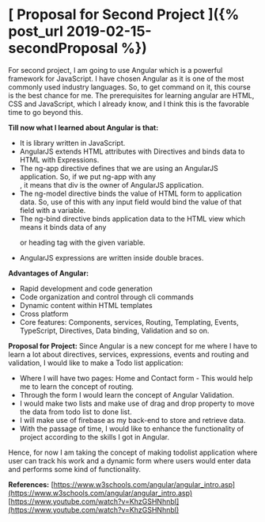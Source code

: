 
# [ Proposal for Second Project ]({% post_url 2019-02-15-secondProposal %})
For second project, I am going to use Angular which is a powerful framework for JavaScript. I have chosen Angular as it is one of the most commonly used industry languages. So, to get command on it, this course is the best chance for me. The prerequisites for learning angular are HTML, CSS and JavaScript, which I already know, and I think this is the favorable time to go beyond this.

**Till now what I learned about Angular is that:**
-	It is library written in JavaScript.
-	AngularJS extends HTML attributes with Directives and binds data to HTML with Expressions.
-	The ng-app directive defines that we are using an AngularJS application. So, if we put ng-app with any <div>, it means that div is the owner of AngularJS application.
- The ng-model directive binds the value of HTML form to application data. So, use of this with any input field would bind the value of that field with a variable.
-	The ng-bind directive binds application data to the HTML view which means it binds data of any <p> or heading tag with the given variable.
-	AngularJS expressions are written inside double braces.

**Advantages of Angular:**
-	Rapid development and code generation
-	Code organization and control through cli commands
-	Dynamic content within HTML templates
-	Cross platform
-	Core features: Components, services, Routing, Templating, Events, TypeScript, Directives, Data binding, Validation and so on.

**Proposal for Project:**
Since Angular is a new concept for me where I have to learn a lot about directives, services, expressions, events and routing and validation, I would like to make a Todo list application:
- Where I will have two pages: Home and Contact form - This would help me to learn the concept of routing.
- Through the form I would learn the concept of Angular Validation.
- I would make two lists and make use of drag and drop property to move the data from todo list to done list.
- I will make use of firebase as my back-end to store and retrieve data.
-	With the passage of time, I would like to enhance the functionality of project according to the skills I got in Angular.

Hence, for now I am taking the concept of making todolist application where user can track his work and a dynamic form where users would enter data and performs some kind of functionality.

**References:**
[https://www.w3schools.com/angular/angular_intro.asp](https://www.w3schools.com/angular/angular_intro.asp)
[https://www.youtube.com/watch?v=KhzGSHNhnbI](https://www.youtube.com/watch?v=KhzGSHNhnbI)
